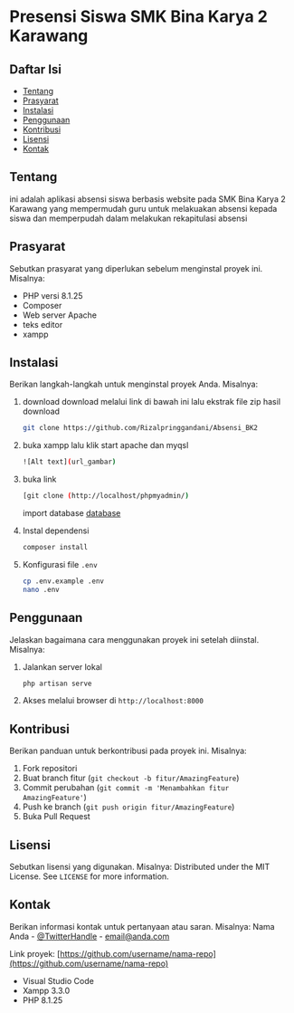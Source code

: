 # Presensi Siswa SMK Bina Karya 2 Karawang

## Daftar Isi
- [Tentang](#tentang)
- [Prasyarat](#prasyarat)
- [Instalasi](#instalasi)
- [Penggunaan](#penggunaan)
- [Kontribusi](#kontribusi)
- [Lisensi](#lisensi)
- [Kontak](#kontak)

## Tentang
ini adalah aplikasi absensi siswa berbasis website pada SMK Bina Karya 2 Karawang yang mempermudah guru untuk melakuakan absensi kepada siswa dan memperpudah dalam melakukan rekapitulasi absensi 

## Prasyarat
Sebutkan prasyarat yang diperlukan sebelum menginstal proyek ini. Misalnya:
- PHP versi 8.1.25
- Composer
- Web server Apache
- teks editor
- xampp

## Instalasi
Berikan langkah-langkah untuk menginstal proyek Anda. Misalnya:
1. download
   download melalui link di bawah ini lalu ekstrak file zip hasil download
    ```bash
    git clone https://github.com/Rizalpringgandani/Absensi_BK2
    ```
2.  buka xampp lalu klik start apache dan myqsl
    ```bash
    ![Alt text](url_gambar)

    ```
3. buka link 
    ```bash
    [git clone (http://localhost/phpmyadmin/)
    ```
    import database [database](database/db_imas.sql)

4. Instal dependensi
    ```bash
    composer install
    ```
5. Konfigurasi file `.env`
    ```bash
    cp .env.example .env
    nano .env
    ```

## Penggunaan
Jelaskan bagaimana cara menggunakan proyek ini setelah diinstal. Misalnya:
1. Jalankan server lokal
    ```bash
    php artisan serve
    ```
2. Akses melalui browser di `http://localhost:8000`

## Kontribusi
Berikan panduan untuk berkontribusi pada proyek ini. Misalnya:
1. Fork repositori
2. Buat branch fitur (`git checkout -b fitur/AmazingFeature`)
3. Commit perubahan (`git commit -m 'Menambahkan fitur AmazingFeature'`)
4. Push ke branch (`git push origin fitur/AmazingFeature`)
5. Buka Pull Request

## Lisensi
Sebutkan lisensi yang digunakan. Misalnya:
Distributed under the MIT License. See `LICENSE` for more information.

## Kontak
Berikan informasi kontak untuk pertanyaan atau saran. Misalnya:
Nama Anda - [@TwitterHandle](https://twitter.com/TwitterHandle) - email@anda.com

Link proyek: [https://github.com/username/nama-repo](https://github.com/username/nama-repo)

- Visual Studio Code
- Xampp 3.3.0
- PHP 8.1.25
